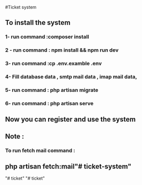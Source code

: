 #Ticket system

## To install the system

### 1- run command :composer install 
### 2 - run command : npm install && npm run dev
### 3- run command :cp .env.examble .env
### 4- Fill database data , smtp mail data , imap mail data,
### 5- run command : php artisan migrate
### 6- run command : php artisan serve

## Now you can register and use the system


## Note :
   ### To run fetch mail command :
   ## php artisan fetch:mail"# ticket-system" 
"# ticket" 
"# ticket" 
